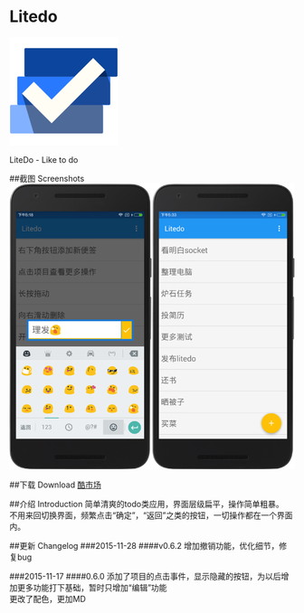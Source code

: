 # Litedo

![image](https://github.com/mmga/Litedo/blob/master/readmeFiles/icon.png)

LiteDo - Like to do


##截图 Screenshots
![image](https://github.com/mmga/Litedo/blob/master/readmeFiles/screenshot.png)

##下载 Download
[酷市场](http://www.coolapk.com/apk/com.mmga.litedo)

##介绍 Introduction 
简单清爽的todo类应用，界面层级扁平，操作简单粗暴。<br>
不用来回切换界面，频繁点击“确定”，“返回”之类的按钮，一切操作都在一个界面内。

##更新 Changelog
###2015-11-28
####v0.6.2
增加撤销功能，优化细节，修复bug


###2015-11-17
####0.6.0
添加了项目的点击事件，显示隐藏的按钮，为以后增加更多功能打下基础，暂时只增加“编辑”功能<br>
更改了配色，更加MD
